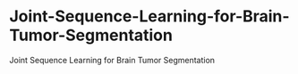 # Joint-Sequence-Learning-for-Brain-Tumor-Segmentation
Joint Sequence Learning for Brain Tumor Segmentation 
